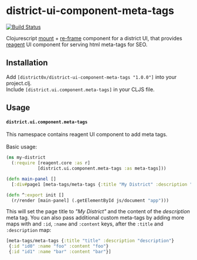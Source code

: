 # district-ui-component-meta-tags

[![Build Status](https://travis-ci.org/district0x/district-ui-component-meta-tags.svg?branch=master)](https://travis-ci.org/district0x/district-ui-component-meta-tags)

Clojurescript [mount](https://github.com/tolitius/mount) + [re-frame](https://github.com/Day8/re-frame) component for a district UI, that provides [reagent](https://github.com/reagent-project/reagent) UI component for serving html meta-tags for SEO.

## Installation

Add `[district0x/district-ui-component-meta-tags "1.0.0"]` into your project.clj.<br/>
Include `[district.ui.component.meta-tags]` in your CLJS file.

## Usage

#### <a name="district.ui.component.meta-tags"> `district.ui.component.meta-tags`
This namespace contains reagent UI component to add meta tags.<br/>
<br/>
Basic usage:

```clojure
(ns my-district
  (:require [reagent.core :as r]
            [district.ui.component.meta-tags :as meta-tags]))

(defn main-panel []
  [:div#page1 [meta-tags/meta-tags {:title "My District" :description "A long and complete description of my district"}]])

(defn ^:export init []
  (r/render [main-panel] (.getElementById js/document "app")))
```

This will set the page title to *"My District"* and the content of the *description* meta tag.
You can also pass additional custom meta-tags by adding more maps with and `:id`, `:name` and `:content` keys, after the `:title` and `:description` map:

```clojure
[meta-tags/meta-tags {:title "title" :description "description"}
 {:id "id0" :name "foo" :content "foo"}
 {:id "id1" :name "bar" :content "bar"}]
```
